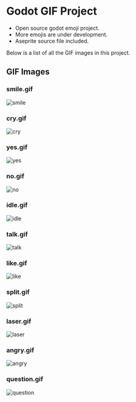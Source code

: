 # Godot GIF Project

- Open source godot emoji project.
- More emojis are under development.
- Aseprite source file included.

Below is a list of all the GIF images in this project.

## GIF Images

### **smile.gif**

![smile](./gif/smile.gif)

### **cry.gif**

![cry](./gif/cry.gif)

### **yes.gif**

![yes](./gif/yes.gif)

### **no.gif**

![no](./gif/no.gif)

### **idle.gif**

![idle](./gif/idle.gif)

### **talk.gif**

![talk](./gif/talk.gif)

### **like.gif**

![like](./gif/like.gif)

### **split.gif**

![split](./gif/split.gif)

### **laser.gif**

![laser](./gif/laser.gif)

### **angry.gif**

![angry](./gif/angry.gif)

### **question.gif**

![question](./gif/question.gif)
